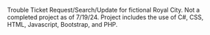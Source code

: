 Trouble Ticket Request/Search/Update for fictional Royal City. Not a completed project as of 7/19/24. Project includes the use of C#, CSS, HTML, Javascript, Bootstrap, and PHP.
